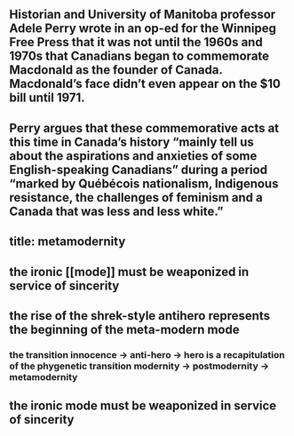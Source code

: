 ## Historian and University of Manitoba professor Adele Perry wrote in an op-ed for the Winnipeg Free Press that it was not until the 1960s and 1970s that Canadians began to commemorate Macdonald as the founder of Canada. Macdonald’s face didn’t even appear on the $10 bill until 1971. 

Perry argues that these commemorative acts at this time in Canada’s history “mainly tell us about the aspirations and anxieties of some English-speaking Canadians” during a period “marked by Québécois nationalism, Indigenous resistance, the challenges of feminism and a Canada that was less and less white.”
---
title: metamodernity
---

## the ironic [[mode]] must be weaponized in service of sincerity
## the rise of the shrek-style antihero represents the beginning of the meta-modern mode
### the transition innocence -> anti-hero -> hero is a recapitulation of the phygenetic transition modernity -> postmodernity -> metamodernity
## the ironic mode must be weaponized in service of sincerity